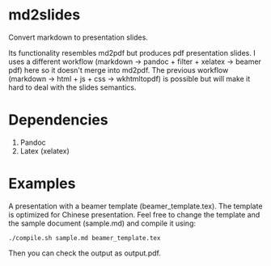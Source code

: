 md2slides
=========

Convert markdown to presentation slides.

Its functionality resembles md2pdf but produces pdf presentation slides. I uses a different workflow (markdown -> pandoc + filter + xelatex -> beamer pdf) here so it doesn't merge into md2pdf. The previous workflow (markdown -> html + js + css -> wkhtmltopdf) is possible but will make it hard to deal with the slides semantics.

# Dependencies

1. Pandoc
2. Latex (xelatex)

# Examples

A presentation with a beamer template (beamer_template.tex). The template is optimized for Chinese presentation. Feel free to change the template and the sample document (sample.md) and compile it using:

``` ./compile.sh sample.md beamer_template.tex ```

Then you can check the output as output.pdf.
